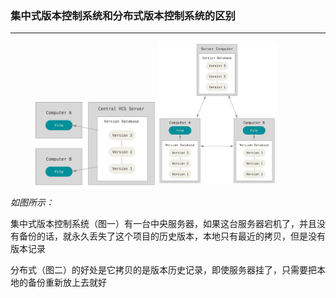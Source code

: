 ### 集中式版本控制系统和分布式版本控制系统的区别

---
<figure>
  <img src="../images/centralized.png" width="45%">
  <img src="../images/distributed.png" width="45%">
</figure>

*如图所示：*

集中式版本控制系统（图一）有一台中央服务器，如果这台服务器宕机了，并且没有备份的话，就永久丢失了这个项目的历史版本，本地只有最近的拷贝，但是没有版本记录

分布式（图二）的好处是它拷贝的是版本历史记录，即使服务器挂了，只需要把本地的备份重新放上去就好

